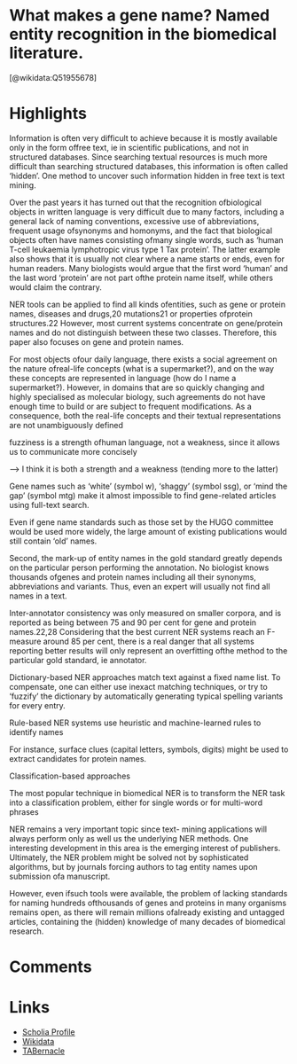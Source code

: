 
What makes a gene name? Named entity recognition in the biomedical literature.
==============================================================================
  
  [@wikidata:Q51955678]  

# Highlights

Information is often very difficult to achieve because it is mostly available only in the form offree text, ie in scientific publications, and not in structured databases. Since searching textual resources is much more difficult than searching structured databases, this information is often called ‘hidden’. One method to uncover such information hidden in free text is text mining.

Over the past years it has turned out that the recognition ofbiological objects in written language is very difficult due to many factors, including a general lack of naming conventions, excessive use of abbreviations, frequent usage ofsynonyms and homonyms, and the fact that biological objects often have names consisting ofmany single words, such as ‘human T-cell leukaemia lymphotropic virus type 1 Tax protein’. The latter example also shows that it is usually not clear where a name starts or ends, even for human readers. Many biologists would argue that the first word ‘human’ and the last word ‘protein’ are not part ofthe protein name itself, while others would claim the contrary.

NER tools can be applied to find all kinds ofentities, such as gene or protein names, diseases and drugs,20 mutations21 or properties ofprotein structures.22 However, most current systems concentrate on gene/protein names and do not distinguish between these two classes. Therefore, this paper also focuses on gene and protein names.

For most objects ofour daily language, there exists a social agreement on the nature ofreal-life concepts (what is a supermarket?), and on the way these concepts are represented in language (how do I name a supermarket?). However, in domains that are so quickly changing and highly specialised as molecular biology, such agreements do not have enough time to build or are subject to frequent modifications. As a consequence, both the real-life concepts and their textual representations are not unambiguously defined

fuzziness is a strength ofhuman language, not a weakness, since it allows us to communicate more concisely

--> I think it is both a strength and a weakness (tending more to the latter)

Gene names such as ‘white’ (symbol w), ‘shaggy’ (symbol ssg), or ‘mind the gap’ (symbol mtg) make it almost impossible to find gene-related articles using full-text search.

Even if gene name standards such as those set by the HUGO committee would be used more widely, the large amount of existing publications would still contain ‘old’ names.

Second, the mark-up of entity names in the gold standard greatly depends on the particular person performing the annotation. No biologist knows thousands ofgenes and protein names including all their synonyms, abbreviations and variants. Thus, even an expert will usually not find all names in a text.

Inter-annotator consistency was only measured on smaller corpora, and is reported as being between 75 and 90 per cent for gene and protein names.22,28 Considering that the best current NER systems reach an F-measure around 85 per cent, there is a real danger that all systems reporting better results will only represent an overfitting ofthe method to the particular gold standard, ie annotator.

Dictionary-based NER approaches match text against a fixed name list. To compensate, one can either use inexact matching techniques, or try to ‘fuzzify’ the dictionary by automatically generating typical spelling variants for every entry.

Rule-based NER systems use heuristic and machine-learned rules to identify names

For instance, surface clues (capital letters, symbols, digits) might be used to extract candidates for protein names.

Classification-based approaches 

The most popular technique in biomedical NER is to transform the NER task into a classification problem, either for single words or for multi-word phrases

NER remains a very important topic since text- mining applications will always perform only as well us the underlying NER methods. One interesting development in this area is the emerging interest of publishers. Ultimately, the NER problem might be solved not by sophisticated algorithms, but by journals forcing authors to tag entity names upon submission ofa manuscript.

However, even ifsuch tools were available, the problem of lacking standards for naming hundreds ofthousands of genes and proteins in many organisms remains open, as there will remain millions ofalready existing and untagged articles, containing the (hidden) knowledge of many decades of biomedical research.
# Comments 

# Links
  
 * [Scholia Profile](https://scholia.toolforge.org/work/Q51955678)  
 * [Wikidata](https://www.wikidata.org/wiki/Q51955678)  
 * [TABernacle](https://tabernacle.toolforge.org/?#/tab/manual/Q51955678/P921%3BP4510)  
